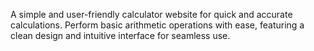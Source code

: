 A simple and user-friendly calculator website for quick and accurate calculations. Perform basic arithmetic operations with ease, featuring a clean design and intuitive interface for seamless use.

